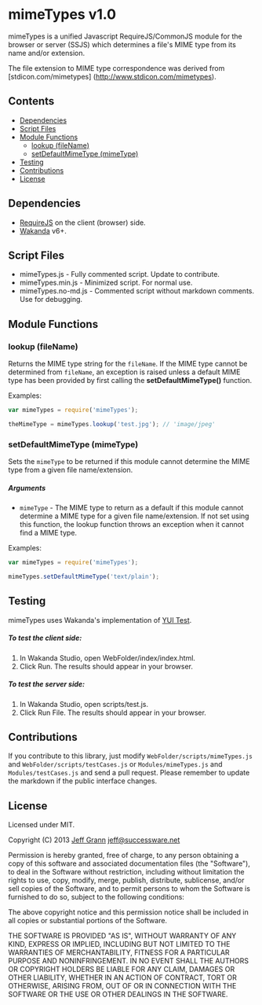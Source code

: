 
mimeTypes v1.0
==============

mimeTypes is a unified Javascript RequireJS/CommonJS module for the browser or server (SSJS) which
determines a file's MIME type from its name and/or extension.

The file extension to MIME type correspondence was derived from [stdicon.com/mimetypes]
(http://www.stdicon.com/mimetypes).

Contents
--------
* [Dependencies](#DEPENDENCIES)
* [Script Files](#SCRIPT_FILES)
* [Module Functions](#MODULE_FUNCTIONS)
    * [lookup (fileName)](#LOOKUP)
    * [setDefaultMimeType (mimeType)](#SETDEFAULTMIMETYPE)
* [Testing](#TESTING)
* [Contributions](#CONTRIBUTIONS)
* [License](#LICENSE)


<a id="DEPENDENCIES"></a>
Dependencies
------------

* [RequireJS](http://requirejs.org) on the client (browser) side.
* [Wakanda](http://www.wakanda.org) v6+.

<a id="SCRIPT_FILES"></a>
Script Files
------------

* mimeTypes.js - Fully commented script. Update to contribute.
* mimeTypes.min.js - Minimized script. For normal use.
* mimeTypes.no-md.js - Commented script without markdown comments. Use for debugging.

<a id="MODULE_FUNCTIONS"></a>
Module Functions
----------------

<a id="LOOKUP"></a>
### lookup (fileName)

Returns the MIME type string for the `fileName`. If the MIME type cannot be determined from
`fileName`, an exception is raised unless a default MIME type has been provided by first calling
the **setDefaultMimeType()** function. 

Examples:

```javascript
var mimeTypes = require('mimeTypes');

theMimeType = mimeTypes.lookup('test.jpg'); // 'image/jpeg'
```
<a id="SETDEFAULTMIMETYPE"></a>
### setDefaultMimeType (mimeType)

Sets the `mimeType` to be returned if this module cannot determine the MIME type from a given file
name/extension. 

##### Arguments

* `mimeType` - The MIME type to return as a default if this module cannot determine a MIME type for
a given file name/extension. If not set using this function, the lookup function throws an 
exception when it cannot find a MIME type. 

Examples:

```javascript
var mimeTypes = require('mimeTypes');

mimeTypes.setDefaultMimeType('text/plain');
```

<a id="TESTING"></a>
Testing
-------
mimeTypes uses Wakanda's implementation of [YUI Test](http://yuilibrary.com/yui/docs/test/). 

##### To test the client side:

1. In Wakanda Studio, open WebFolder/index/index.html.
2. Click Run. The results should appear in your browser.

##### To test the server side:

1. In Wakanda Studio, open scripts/test.js.
2. Click Run File. The results should appear in your browser.

<a id="CONTRIBUTIONS"></a>
Contributions
-------------
If you contribute to this library, just modify `WebFolder/scripts/mimeTypes.js` and 
`WebFolder/scripts/testCases.js` or `Modules/mimeTypes.js` and `Modules/testCases.js` and send a
pull request. Please remember to update the markdown if the public interface changes. 

<a id="LICENSE"></a>
License
-------
Licensed under MIT.

Copyright (C) 2013 [Jeff Grann](https://github.com/jeffgrann) <jeff@successware.net>

Permission is hereby granted, free of charge, to any person obtaining a copy of this software and
associated documentation files (the "Software"), to deal in the Software without restriction,
including without limitation the rights to use, copy, modify, merge, publish, distribute,
sublicense, and/or sell copies of the Software, and to permit persons to whom the Software is
furnished to do so, subject to the following conditions: 

The above copyright notice and this permission notice shall be included in all copies or substantial
portions of the Software. 

THE SOFTWARE IS PROVIDED "AS IS", WITHOUT WARRANTY OF ANY KIND, EXPRESS OR IMPLIED, INCLUDING BUT
NOT LIMITED TO THE WARRANTIES OF MERCHANTABILITY, FITNESS FOR A PARTICULAR PURPOSE AND
NONINFRINGEMENT. IN NO EVENT SHALL THE AUTHORS OR COPYRIGHT HOLDERS BE LIABLE FOR ANY CLAIM,
DAMAGES OR OTHER LIABILITY, WHETHER IN AN ACTION OF CONTRACT, TORT OR OTHERWISE, ARISING FROM, OUT
OF OR IN CONNECTION WITH THE SOFTWARE OR THE USE OR OTHER DEALINGS IN THE SOFTWARE. 
